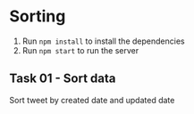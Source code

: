 # Sorting

1. Run `npm install` to install the dependencies
2. Run `npm start` to run the server

## Task 01 - Sort data

Sort tweet by created date and updated date
